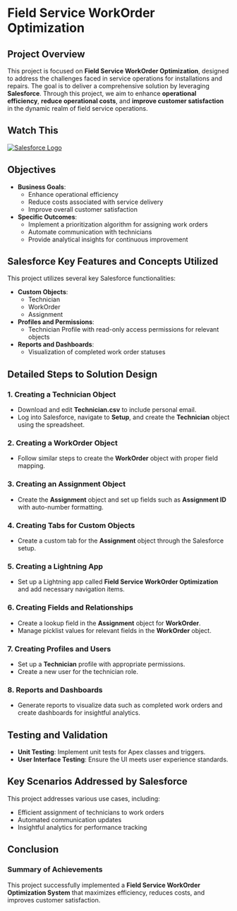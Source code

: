 # **Field Service WorkOrder Optimization**

## **Project Overview**
This project is focused on **Field Service WorkOrder Optimization**, designed to address the challenges faced in service operations for installations and repairs. The goal is to deliver a comprehensive solution by leveraging **Salesforce**. Through this project, we aim to enhance **operational efficiency**, **reduce operational costs**, and **improve customer satisfaction** in the dynamic realm of field service operations.

## **Watch This**
[![Salesforce Logo](https://www.salesforce.com/news/wp-content/uploads/sites/3/2021/05/Salesforce-logo.jpg?w=1414&h=796)](https://drive.google.com/file/d/1VmBte7Gd9kp3UDST0_bpDdgj94TtdXSd/view?usp=sharing)





## **Objectives**
- **Business Goals**: 
  - Enhance operational efficiency
  - Reduce costs associated with service delivery
  - Improve overall customer satisfaction
- **Specific Outcomes**: 
  - Implement a prioritization algorithm for assigning work orders
  - Automate communication with technicians
  - Provide analytical insights for continuous improvement

## **Salesforce Key Features and Concepts Utilized**
This project utilizes several key Salesforce functionalities:
- **Custom Objects**: 
  - Technician
  - WorkOrder
  - Assignment
- **Profiles and Permissions**: 
  - Technician Profile with read-only access permissions for relevant objects
- **Reports and Dashboards**: 
  - Visualization of completed work order statuses

## **Detailed Steps to Solution Design**
### **1. Creating a Technician Object**
- Download and edit **Technician.csv** to include personal email.
- Log into Salesforce, navigate to **Setup**, and create the **Technician** object using the spreadsheet.

### **2. Creating a WorkOrder Object**
- Follow similar steps to create the **WorkOrder** object with proper field mapping.

### **3. Creating an Assignment Object**
- Create the **Assignment** object and set up fields such as **Assignment ID** with auto-number formatting.

### **4. Creating Tabs for Custom Objects**
- Create a custom tab for the **Assignment** object through the Salesforce setup.

### **5. Creating a Lightning App**
- Set up a Lightning app called **Field Service WorkOrder Optimization** and add necessary navigation items.

### **6. Creating Fields and Relationships**
- Create a lookup field in the **Assignment** object for **WorkOrder**.
- Manage picklist values for relevant fields in the **WorkOrder** object.

### **7. Creating Profiles and Users**
- Set up a **Technician** profile with appropriate permissions.
- Create a new user for the technician role.

### **8. Reports and Dashboards**
- Generate reports to visualize data such as completed work orders and create dashboards for insightful analytics.

## **Testing and Validation**
- **Unit Testing**: Implement unit tests for Apex classes and triggers.
- **User Interface Testing**: Ensure the UI meets user experience standards.

## **Key Scenarios Addressed by Salesforce**
This project addresses various use cases, including:
- Efficient assignment of technicians to work orders
- Automated communication updates
- Insightful analytics for performance tracking

## **Conclusion**
### **Summary of Achievements**
This project successfully implemented a **Field Service WorkOrder Optimization System** that maximizes efficiency, reduces costs, and improves customer satisfaction. 
